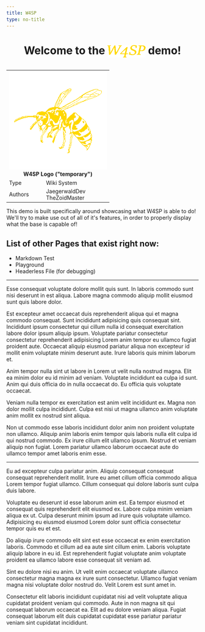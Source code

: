 ```yaml
---
title: W4SP
type: no-title
---
```


<h1 align="center">Welcome to the <img src="../img/wasp_text.png" height="32px" style="vertical-align: middle;"> demo!</h1>

<table align="right">
    <tr><th colspan="2"><img src="../img/wasp.png" alt="W4SP">
    <br>
    W4SP Logo ("temporary")</th></tr>
    <tr><td>Type</td><td>Wiki System</td</tr>
    <tr><td>Authors</td><td>JaegerwaldDev<br>TheZoidMaster</td></tr>
</table>

This demo is built specifically around showcasing what W4SP is able to do! We'll try to make use out of all of it's features, in order to properly display what the base is capable of! 

## List of other Pages that exist right now:
- <page-link href="/wiki/Markdown_Test">Markdown Test</page-link>
- <page-link href="/wiki/Playground">Playground</page-link>
- <page-link href="/wiki/Headerless_File">Headerless File (for debugging)</page-link>

---

Esse consequat voluptate dolore mollit quis sunt. In laboris commodo sunt nisi deserunt in est aliqua. Labore magna commodo aliquip mollit eiusmod sunt quis labore dolor.

Est excepteur amet occaecat duis reprehenderit aliqua qui et magna commodo consequat. Sunt incididunt adipisicing quis consequat sint. Incididunt ipsum consectetur qui cillum nulla id consequat exercitation labore dolor ipsum aliquip ipsum. Voluptate pariatur consectetur consectetur reprehenderit adipisicing Lorem anim tempor eu ullamco fugiat proident aute. Occaecat aliquip eiusmod pariatur aliqua non excepteur id mollit enim voluptate minim deserunt aute. Irure laboris quis minim laborum et.

Anim tempor nulla sint ut labore in Lorem ut velit nulla nostrud magna. Elit ea minim dolor eu id minim ad veniam. Voluptate incididunt ea culpa id sunt. Anim qui duis officia do in nulla occaecat do. Eu officia quis voluptate occaecat.

Veniam nulla tempor ex exercitation est anim velit incididunt ex. Magna non dolor mollit culpa incididunt. Culpa est nisi ut magna ullamco anim voluptate anim mollit ex nostrud sint aliqua.

Non ut commodo esse laboris incididunt dolor anim non proident voluptate non ullamco. Aliquip anim laboris enim tempor quis laboris nulla elit culpa id qui nostrud commodo. Ex irure cillum elit ullamco ipsum. Nostrud et veniam aliquip non fugiat. Lorem pariatur ullamco laborum occaecat aute do ullamco tempor amet laboris enim esse.

---

Eu ad excepteur culpa pariatur anim. Aliquip consequat consequat consequat reprehenderit mollit. Irure eu amet cillum officia commodo aliqua Lorem tempor fugiat ullamco. Cillum consequat qui dolore laboris sunt culpa duis labore.

Voluptate eu deserunt id esse laborum anim est. Ea tempor eiusmod et consequat quis reprehenderit elit eiusmod ex. Labore culpa minim veniam aliqua ex ut. Culpa deserunt minim ipsum ad irure quis voluptate ullamco. Adipisicing eu eiusmod eiusmod Lorem dolor sunt officia consectetur tempor quis eu et est.

Do aliquip irure commodo elit sint est esse occaecat ex enim exercitation laboris. Commodo et cillum ad ea aute sint cillum enim. Laboris voluptate aliquip labore in eu id. Est reprehenderit fugiat voluptate anim voluptate proident ea ullamco labore esse consequat sit veniam ad.

Sint eu dolore nisi eu anim. Ut velit enim occaecat voluptate ullamco consectetur magna magna ex irure sunt consectetur. Ullamco fugiat veniam magna nisi voluptate dolor nostrud do. Velit Lorem est sunt amet in.

Consectetur elit laboris incididunt cupidatat nisi ad velit voluptate aliqua cupidatat proident veniam qui commodo. Aute in non magna sit qui consequat laborum occaecat ea. Elit ad eu dolore veniam aliqua. Fugiat consequat laborum elit duis cupidatat cupidatat esse pariatur pariatur veniam sint cupidatat incididunt.